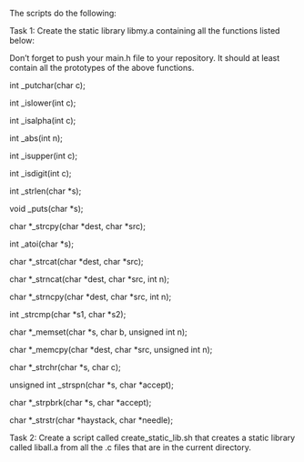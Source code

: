 The scripts do the following:

Task 1:
Create the static library libmy.a containing all the functions listed below:

Don’t forget to push your main.h file to your repository. It should at least contain all the prototypes of the above functions.

int _putchar(char c);

int _islower(int c);

int _isalpha(int c);

int _abs(int n);

int _isupper(int c);

int _isdigit(int c);

int _strlen(char *s);

void _puts(char *s);

char *_strcpy(char *dest, char *src);

int _atoi(char *s);

char *_strcat(char *dest, char *src);

char *_strncat(char *dest, char *src, int n);

char *_strncpy(char *dest, char *src, int n);

int _strcmp(char *s1, char *s2);

char *_memset(char *s, char b, unsigned int n);

char *_memcpy(char *dest, char *src, unsigned int n);

char *_strchr(char *s, char c);

unsigned int _strspn(char *s, char *accept);

char *_strpbrk(char *s, char *accept);

char *_strstr(char *haystack, char *needle);


Task 2:
Create a script called create_static_lib.sh that creates a static library called liball.a from all the .c files that are in the current directory.


